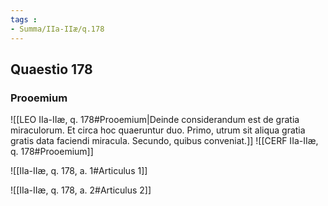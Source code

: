 ```yaml
---
tags : 
- Summa/IIa-IIæ/q.178
---
```


## Quaestio 178

### Prooemium

![[LEO IIa-IIæ, q. 178#Prooemium|Deinde considerandum est de gratia miraculorum. Et circa hoc quaeruntur duo. Primo, utrum sit aliqua gratia gratis data faciendi miracula. Secundo, quibus conveniat.]]
![[CERF IIa-IIæ, q. 178#Prooemium]]

![[IIa-IIæ, q. 178, a. 1#Articulus 1]]

![[IIa-IIæ, q. 178, a. 2#Articulus 2]]

